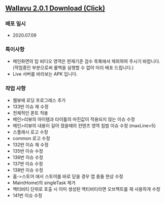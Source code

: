 ## [Wallavu 2.0.1 Download (Click) ](https://dl.dropbox.com/s/ae6hobt3b30xq6i/wallavu_debug_2.0.1_1.apk) 


### 배포 일시
- 2020.07.09

### 특이사항
- 메인화면의 탑 비디오 영역은 현재기준 검수 목록에서 제외하여 주시기 바랍니다. (작업중인 부분으로써 롤백을 실행할 수 없어 미리 배포 드립니다.)
- Live 서버를 바라보는 APK 입니다.

### 작업 사항
- 웹뷰에 로딩 프로그레스 추가
- 133번 이슈 재 수정
- 전체적인 폰트 적용
- 메인>리뷰의 아이템과 타이틀의 마진값이 적용되지 않는 이슈 수정
- 메인>리뷰의 내용이 길어 졌을때의 컨텐츠 영역 침범 이슈 수정 (maxLine>5)
- 스플래시 로고 수정
- common 로고 수정
- 132번 이슈 재 수정
- 135번 이슈 수정
- 136번 이슈 수정
- 137번 이슈 수정
- 138번 이슈 수정
- 홈->스토어 에서 스토어를 바로 닫을 경우 앱 충돌 현상 수정
- Main(Home)의 singleTask 제거
- 액티비티 단위로 호출 시 이미 생성된 액티비티라면 오브젝트를 재 사용하게 수정
- 141번 이슈 수정
